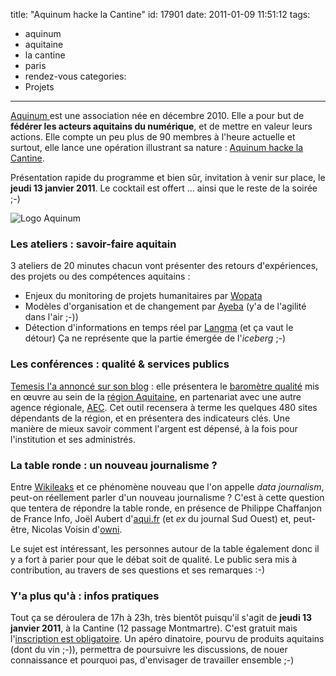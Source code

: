 title: "Aquinum hacke la Cantine"
id: 17901
date: 2011-01-09 11:51:12
tags:
- aquinum
- aquitaine
- la cantine
- paris
- rendez-vous
categories:
- Projets
---

[Aquinum ](http://aquinum.fr)est une association née en décembre 2010\. Elle a pour but de **fédérer les acteurs aquitains du numérique**, et de mettre en valeur leurs actions. Elle compte un peu plus de 90 membres à l'heure actuelle et surtout, elle lance une opération illustrant sa nature : [Aquinum hacke la Cantine](http://www.amiando.com/aqhackan.html).

Présentation rapide du programme et bien sûr, invitation à venir sur place, le **jeudi 13 janvier 2011**. Le cocktail est offert ... ainsi que le reste de la soirée ;-)

![](http://media.oncle-tom.net/images/2011/01/logo-aquinum-300x142.png "Logo Aquinum")

<!--more-->

### Les ateliers : savoir-faire aquitain

3 ateliers de 20 minutes chacun vont présenter des retours d'expériences, des projets ou des compétences aquitains :

*   Enjeux du monitoring de projets humanitaires par [Wopata](http://wopata.com/)
*   Modèles d'organisation et de changement par [Ayeba](http://ayeba.fr/) (y'a de l'agilité dans l'air ;-))
*   Détection d'informations en temps réel par [Langma](http://www.langma.info/) (et ça vaut le détour)
Ça ne représente que la partie émergée de l'_iceberg_ ;-)

### Les conférences : qualité & services publics

[Temesis l'a annoncé sur son blog](http://blog.temesis.com/post/2011/01/07/Villes-Internet-et-La-cantine) : elle présentera le [baromètre qualité](http://qualite-web.aquitaine.fr/) mis en œuvre au sein de la [région Aquitaine](http://aquitaine.fr/), en partenariat avec une autre agence régionale, [AEC](http://aecom.org/).
Cet outil recensera à terme les quelques 480 sites dépendants de la région, et en présentera des indicateurs clés. Une manière de mieux savoir comment l'argent est dépensé, à la fois pour l'institution et ses administrés.

### La table ronde : un nouveau journalisme ?

Entre [Wikileaks](http://wikileaks.org) et ce phénomène nouveau que l'on appelle _data journalism_, peut-on réellement parler d'un nouveau journalisme ? C'est à cette question que tentera de répondre la table ronde, en présence de Philippe Chaffanjon de France Info, Joël Aubert d'[aqui.fr](http://aqui.fr/) (et _ex_ du journal Sud Ouest) et, peut-être, Nicolas Voisin d'[owni](http://owni.fr/).

Le sujet est intéressant, les personnes autour de la table également donc il y a fort à parier pour que le débat soit de qualité.
Le public sera mis à contribution, au travers de ses questions et ses remarques :-)

### Y'a plus qu'à : infos pratiques

Tout ça se déroulera de 17h à 23h, très bientôt puisqu'il s'agit de **jeudi 13 janvier 2011**, à la Cantine (12 passage Montmartre). C'est gratuit mais l'[inscription est obligatoire](http://www.amiando.com/aqhackan.html).
Un apéro dinatoire, pourvu de produits aquitains (dont du vin ;-)), permettra de poursuivre les discussions, de nouer connaissance et pourquoi pas, d'envisager de travailler ensemble ;-)